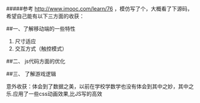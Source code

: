 #####参考  http://www.imooc.com/learn/76 ，模仿写了个，大概看了下源码，希望自己能有以下三方面的收获：

##一、了解移动端的一些特性

 1. 尺寸适应
 2. 交互方式（触控模式）

##二、 js代码方面的优化

##三、 了解游戏逻辑

意外收获：体会到了数据之美，以前在学校学数学也没有体会到其中之妙，其中之乐.应用了一些css动画效果,比JS写的高效
